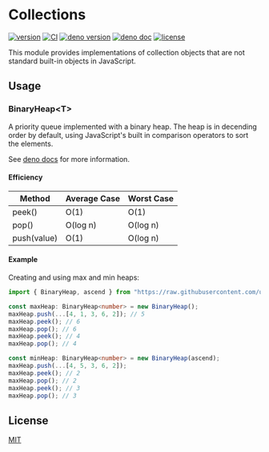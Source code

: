 # Collections

[![version](https://img.shields.io/badge/release-v0.1.0-success)](https://github.com/udibo/collections/tree/v0.1.0)
[![CI](https://github.com/udibo/collections/workflows/CI/badge.svg)](https://github.com/udibo/collections/actions?query=workflow%3ACI)
[![deno version](https://img.shields.io/badge/deno-v1.0.0-success)](https://github.com/denoland/deno/tree/v1.0.0)
[![deno doc](https://doc.deno.land/badge.svg)](https://doc.deno.land/https/raw.githubusercontent.com/udibo/collections/v0.1.0/mod.ts)
[![license](https://img.shields.io/github/license/udibo/collections)](https://github.com/udibo/collections/blob/master/LICENSE)

This module provides implementations of collection objects that are not standard built-in objects in JavaScript.

## Usage

### BinaryHeap<T\>

A priority queue implemented with a binary heap. The heap is in decending order by default,
using JavaScript's built in comparison operators to sort the elements.

See [deno docs](https://doc.deno.land/https/raw.githubusercontent.com/udibo/collections/v0.1.0/mod.ts#BinaryHeap) for more information.

#### Efficiency

| Method | Average Case | Worst Case |
|---|---|---|
| peek() | O(1) | O(1) |
| pop() | O(log n) | O(log n) |
| push(value) | O(1) | O(log n) |

#### Example

Creating and using max and min heaps:

```ts
import { BinaryHeap, ascend } from "https://raw.githubusercontent.com/udibo/collections/v0.1.0/binary_heap.ts";

const maxHeap: BinaryHeap<number> = new BinaryHeap();
maxHeap.push(...[4, 1, 3, 6, 2]); // 5
maxHeap.peek(); // 6
maxHeap.pop(); // 6
maxHeap.peek(); // 4
maxHeap.pop(); // 4

const minHeap: BinaryHeap<number> = new BinaryHeap(ascend);
maxHeap.push(...[4, 5, 3, 6, 2]);
maxHeap.peek(); // 2
maxHeap.pop(); // 2
maxHeap.peek(); // 3
maxHeap.pop(); // 3
```

## License

[MIT](LICENSE)
